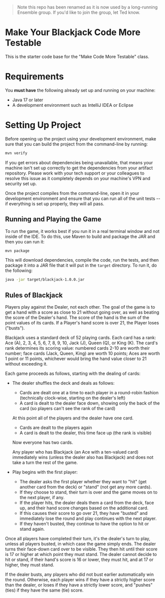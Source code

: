 > Note this repo has been renamed as it is now used by a long-running Ensemble group.
> If you'd like to join the group, let Ted know. 

# Make Your Blackjack Code More Testable

This is the starter code base for the "Make Code More Testable" class.

# Requirements

You **must have** the following already set up and running on your machine:

* Java 17 or later
* A development environment such as IntelliJ IDEA or Eclipse

# Setting Up Project

Before opening up the project using your development environment, make sure that you can build the project from the command-line by running:

```sh
mvn verify
``` 

If you get errors about dependencies being unavailable, that means your machine isn't set up correctly to get the dependencies from your artifact repository. Please work with your tech support or your colleagues to resolve this issue as it completely depends on your machine's VPN and security set up.

Once the project compiles from the command-line, open it in your development environment and ensure that you can run all of the unit tests -- if everything is set up properly, they will all pass.

## Running and Playing the Game

To run the game, it works best if you run it in a real terminal window and not inside of the IDE.
To do this, use Maven to build and package the JAR and then you can run it:

```sh
mvn package
```

This will download dependencies, compile the code, run the tests, and then package it into a JAR file that it will put in the `target` directory. To run it, do the following:

```sh
java -jar target/blackjack-1.0.0.jar
```

## Rules of Blackjack

Players play against the Dealer, not each other. The goal of the game is to get a hand with a score as close to 21 without going over, as well as beating the score of the Dealer's hand. The score of the hand is the sum of the point values of its cards. If a Player's hand score is over 21, the Player loses ("busts").

Blackjack uses a standard deck of 52 playing cards. Each card has a rank: Ace (A), 2, 3, 4, 5, 6, 7, 8, 9, 10, Jack (J), Queen (Q), or King (K). The card's rank determines its scoring value: numbered cards 2-10 are worth their number; face cards (Jack, Queen, King) are worth 10 points; Aces are worth 1 point or 11 points, whichever would bring the hand value closer to 21 without exceeding it.

Each game proceeds as follows, starting with the dealing of cards:

* The dealer shuffles the deck and deals as follows:
  
  * Cards are dealt one at a time to each player in a round-robin fashion (technically clock-wise, starting on the dealer's left)
  * A card is dealt to the dealer face down, showing only the back of the card (so players can't see the rank of the card)

  At this point all of the players and the dealer have one card.
 
  * Cards are dealt to the players again
  * A card is dealt to the dealer, this time face up (the rank is visible)
    
  Now everyone has two cards.

  Any player who has Blackjack (an Ace with a ten-valued card) immediately wins (unless the dealer also has Blackjack) and does not take a turn the rest of the game.

* Play begins with the first player:
  
    * The dealer asks the first player whether they want to "hit" (get another card from the deck) or "stand" (not get any more cards).
    * If they choose to stand, their turn is over and the game moves on to the next player, if any.
    * If the player hits, the dealer deals them a card from the deck, face up, and their hand score changes based on the additional card.
    * If this causes their score to go over 21, they have "busted" and immediately lose the round and play continues with the next player.
    * If they haven't busted, they continue to have the option to hit or stand again.

Once all players have completed their turn, it's the dealer's turn to play, unless all players busted, in which case the game simply ends. The dealer turns their face-down card over to be visible. They then hit until their score is 17 or higher at which point they must stand. The dealer cannot decide to hit or stand, if their hand's score is 16 or lower, they must hit, and at 17 or higher, they must stand.

If the dealer busts, any players who did not bust earlier automatically win the round. Otherwise, each player wins if they have a strictly higher score than the dealer, or loses if they have a strictly lower score, and "pushes" (ties) if they have the same (tie) score.
